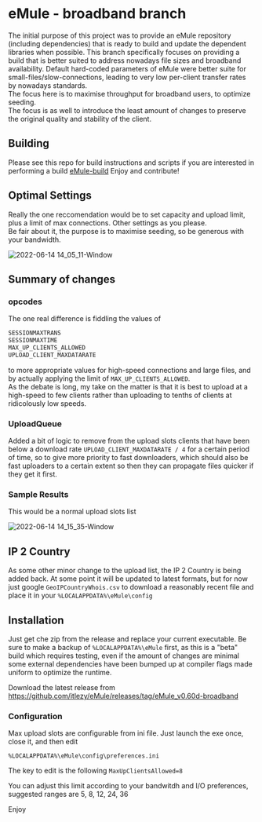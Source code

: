 # eMule - broadband branch
The initial purpose of this project was to provide an eMule repository (including dependencies) that is ready to build and update the dependent libraries when possible. This branch specifically focuses on providing a build that is better suited to address nowadays file sizes and broadband availability. Default hard-coded parameters of eMule were better suite for small-files/slow-connections, leading to very low per-client transfer rates by nowadays standards.  
The focus here is to maximise throughput for broadband users, to optimize seeding.  
The focus is as well to introduce the least amount of changes to preserve the original quality and stability of the client.  

## Building
Please see this repo for build instructions and scripts if you are interested in performing a build [eMule-build](https://github.com/itlezy/eMule-build)
Enjoy and contribute!

## Optimal Settings
Really the one reccomendation would be to set capacity and upload limit, plus a limit of max connections. Other settings as you please.  
Be fair about it, the purpose is to maximise seeding, so be generous with your bandwidth.

![2022-06-14 14_05_11-Window](https://user-images.githubusercontent.com/24484050/173573013-6a76d50f-f168-4a81-83c7-888ee3de6b6a.png)

## Summary of changes
### opcodes
The one real difference is fiddling the values of  

```c
SESSIONMAXTRANS
SESSIONMAXTIME
MAX_UP_CLIENTS_ALLOWED
UPLOAD_CLIENT_MAXDATARATE
```
  
to more appropriate values for high-speed connections and large files, and by actually applying the limit of `MAX_UP_CLIENTS_ALLOWED`.  
As the debate is long, my take on the matter is that it is best to upload at a high-speed to few clients rather than uploading to tenths of clients at ridicolously low speeds.

### UploadQueue
Added a bit of logic to remove from the upload slots clients that have been below a download rate `UPLOAD_CLIENT_MAXDATARATE / 4` for a certain period of time, so to give more priority to fast downloaders, which should also be fast uploaders to a certain extent so then they can propagate files quicker if they get it first.

### Sample Results
This would be a normal upload slots list

![2022-06-14 14_15_35-Window](https://user-images.githubusercontent.com/24484050/173574898-44543e7e-9fde-484a-9851-fd88fd0286cb.png)


## IP 2 Country
As some other minor change to the upload list, the IP 2 Country is being added back. At some point it will be updated to latest formats, but for now just google `GeoIPCountryWhois.csv` to download a reasonably recent file and place it in your `%LOCALAPPDATA%\eMule\config`

## Installation
Just get che zip from the release and replace your current executable. Be sure to make a backup of `%LOCALAPPDATA%\eMule` first, as this is a "beta" build which requires testing, even if the amount of changes are minimal some external dependencies have been bumped up at compiler flags made uniform to optimize the runtime.  

Download the latest release from https://github.com/itlezy/eMule/releases/tag/eMule_v0.60d-broadband

### Configuration
Max upload slots are configurable from ini file. Just launch the exe once, close it, and then edit

`%LOCALAPPDATA%\eMule\config\preferences.ini`

The key to edit is the following
`MaxUpClientsAllowed=8`

You can adjust this limit according to your bandwitdh and I/O preferences, suggested ranges are 5, 8, 12, 24, 36  

Enjoy
